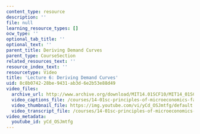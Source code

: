 ```yaml
---
content_type: resource
description: ''
file: null
learning_resource_types: []
ocw_type: ''
optional_tab_title: ''
optional_text: ''
parent_title: Deriving Demand Curves
parent_type: CourseSection
related_resources_text: ''
resource_index_text: ''
resourcetype: Video
title: 'Lecture 6: Deriving Demand Curves'
uid: 8c8b0742-28be-9431-ab3d-6e2b53e88d49
video_files:
  archive_url: http://www.archive.org/download/MIT14.01SCF10/MIT14_01SCF10_lec06_300k.mp4
  video_captions_file: /courses/14-01sc-principles-of-microeconomics-fall-2011/1ae84ea0fc11596393472486282cbb52_yCd_OSJmtfg.vtt
  video_thumbnail_file: https://img.youtube.com/vi/yCd_OSJmtfg/default.jpg
  video_transcript_file: /courses/14-01sc-principles-of-microeconomics-fall-2011/f44013d93f8b5e8ea932396a1b83529e_yCd_OSJmtfg.pdf
video_metadata:
  youtube_id: yCd_OSJmtfg
---
```

